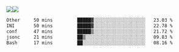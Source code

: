 <div style="display: flex; flex-direction: row;">
<img style="height: auto; width: auto;" class="img" src="https://raw.githubusercontent.com/blazepp/github-stats/master/generated/overview.svg#gh-dark-mode-only" />
<img style="height: auto; width: auto;" class="img" src="https://raw.githubusercontent.com/blazepp/github-stats/master/generated/languages.svg#gh-dark-mode-only" />
</div>

<div style="display: flex; flex-direction: row;">
<!--START_SECTION:waka-->

```txt
Other     50 mins         █████▓░░░░░░░░░░░░░░░░░░░   23.03 %
INI       50 mins         █████▓░░░░░░░░░░░░░░░░░░░   22.78 %
conf      47 mins         █████▒░░░░░░░░░░░░░░░░░░░   21.72 %
jsonc     21 mins         ██▒░░░░░░░░░░░░░░░░░░░░░░   09.83 %
Bash      17 mins         ██░░░░░░░░░░░░░░░░░░░░░░░   08.16 %
```

<!--END_SECTION:waka-->
</div>
